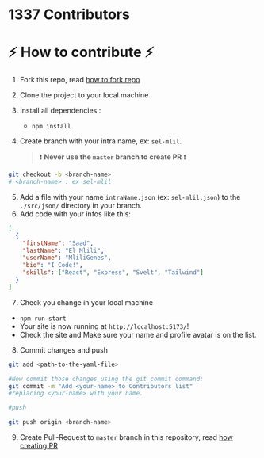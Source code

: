# 1337 Contributors

# ⚡ How to contribute ⚡

1. Fork this repo, read [how to fork repo](https://help.github.com/articles/fork-a-repo/)
2. Clone the project to your local machine
3. Install all dependencies :
   - `npm install`

4. Create branch with your intra name, ex: `sel-mlil`.
   > ❗ **Never use the `master` branch to create PR** ❗

```sh
git checkout -b <branch-name>
# <branch-name> : ex sel-mlil
```

5. Add a file with your name `intraName.json` (ex: `sel-mlil.json`) to the `./src/json/` directory in your branch.
6. Add code with your infos like this:
```json
[
  {
    "firstName": "Saad",
    "lastName": "El Mlili",
    "userName": "MliliGenes",
    "bio": "I Code!",
    "skills": ["React", "Express", "Svelt", "Tailwind"]
  }
]

```

7. Check you change in your local machine

- `npm run start`
- Your site is now running at `http://localhost:5173/`!
- Check the site and Make sure your name and profile avatar is on the list.

8. Commit changes and push

```sh
git add <path-to-the-yaml-file>

#Now commit those changes using the git commit command:
git commit -m "Add <your-name> to Contributors list"
#replacing <your-name> with your name.

#push

git push origin <branch-name>

```

9. Create Pull-Request to `master` branch in this repository, read [how creating PR](https://help.github.com/articles/creating-a-pull-request/)

